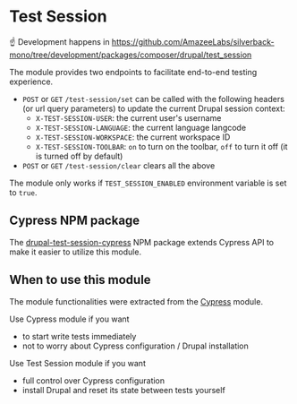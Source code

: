 # Test Session

☝️ Development happens in https://github.com/AmazeeLabs/silverback-mono/tree/development/packages/composer/drupal/test_session

The module provides two endpoints to facilitate end-to-end testing experience.

- `POST` or `GET` `/test-session/set` can be called with the following headers (or url query parameters) to update the current Drupal session context:
  - `X-TEST-SESSION-USER`: the current user's username
  - `X-TEST-SESSION-LANGUAGE`: the current language langcode
  - `X-TEST-SESSION-WORKSPACE`: the current workspace ID
  - `X-TEST-SESSION-TOOLBAR`: `on` to turn on the toolbar, `off` to turn it off (it is turned off by default)
- `POST` or `GET` `/test-session/clear` clears all the above

The module only works if `TEST_SESSION_ENABLED` environment variable is set to `true`.

## Cypress NPM package

The [drupal-test-session-cypress](https://www.npmjs.com/package/drupal-test-session-cypress) NPM package extends Cypress API to make it easier to utilize this module.

## When to use this module

The module functionalities were extracted from the [Cypress](https://www.drupal.org/project/cypress) module.

Use Cypress module if you want

- to start write tests immediately
- not to worry about Cypress configuration / Drupal installation

Use Test Session module if you want

- full control over Cypress configuration
- install Drupal and reset its state between tests yourself
